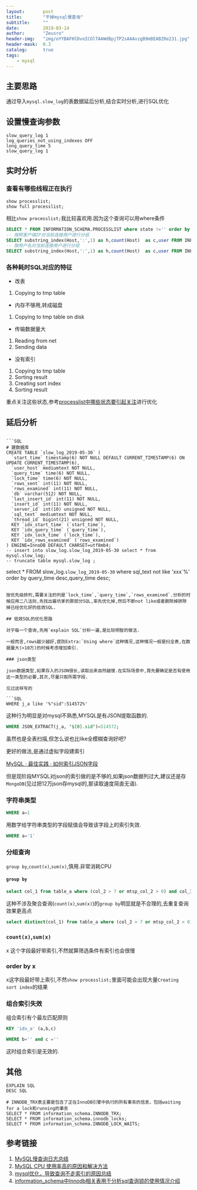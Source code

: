 ```yaml
---
layout:       post
title:        "干掉mysql慢查询"
subtitle:     ""
date:         2019-03-14
author:       "Zeusro"
header-img:   "img/oYYBAFHlDveICOlTAAWdBpjTP2sAAAvzgB9mBEABZ0e231.jpg"
header-mask:  0.3
catalog:      true
tags:
    - mysql
---
```


## 主要思路

通过导入`mysql.slow_log`的表数据延后分析,结合实时分析,进行SQL优化


## 设置慢查询参数

```
slow_query_log 1
log_queries_not_using_indexes OFF
long_query_time 5
slow_query_log 1  
```

## 实时分析

### 查看有哪些线程正在执行

    show processlist;
    show full processlist;

相比`show processlist;`我比较喜欢用.因为这个查询可以用where条件

```SQL
SELECT * FROM INFORMATION_SCHEMA.PROCESSLIST where state !='' order by state,time desc,command ;
-- 按照客户端IP对当前连接用户进行分组
SELECT substring_index(Host,':',1) as h,count(Host)  as c,user FROM INFORMATION_SCHEMA.PROCESSLIST  group by h  order by c desc,user;
-- 按用户名对当前连接用户进行分组
SELECT substring_index(Host,':',1) as h,count(Host)  as c,user FROM INFORMATION_SCHEMA.PROCESSLIST  group by user  order by c desc,user;
```

### 各种耗时SQL对应的特征

- 改表

1. Copying to tmp table

- 内存不够用,转成磁盘

1. Copying to tmp table on disk

- 传输数据量大

1. Reading from net
1. Sending data

- 没有索引

1. Copying to tmp table
1. Sorting result
1. Creating sort index
1. Sorting result

重点关注这些状态,参考[processlist中哪些状态要引起关注](https://www.kancloud.cn/thinkphp/mysql-faq/47446)进行优化


## 延后分析

```

```SQL
# 建数据库
CREATE TABLE `slow_log_2019-05-30` (
  `start_time` timestamp(6) NOT NULL DEFAULT CURRENT_TIMESTAMP(6) ON UPDATE CURRENT_TIMESTAMP(6),
  `user_host` mediumtext NOT NULL,
  `query_time` time(6) NOT NULL,
  `lock_time` time(6) NOT NULL,
  `rows_sent` int(11) NOT NULL,
  `rows_examined` int(11) NOT NULL,
  `db` varchar(512) NOT NULL,
  `last_insert_id` int(11) NOT NULL,
  `insert_id` int(11) NOT NULL,
  `server_id` int(10) unsigned NOT NULL,
  `sql_text` mediumtext NOT NULL,
  `thread_id` bigint(21) unsigned NOT NULL,
  KEY `idx_start_time` (`start_time`),
  KEY `idx_query_time` (`query_time`),
  KEY `idx_lock_time` (`lock_time`),
  KEY `idx_rows_examined` (`rows_examined`)
) ENGINE=InnoDB DEFAULT CHARSET=utf8mb4;
-- insert into slow_log.slow_log_2019-05-30 select * from mysql.slow_log;
-- truncate table mysql.slow_log ;

```
select * FROM slow_log.`slow_log_2019-05-30`
where sql_text not like 'xxx`%'
order by  query_time desc,query_time desc;
```

按优先级排列,需要关注的列是`lock_time`,`query_time`,`rows_examined`.分析的时候应用二八法则,先找出最坑爹的那部分SQL,率先优化掉,然后不断not like或者删除掉排除掉已经优化好的低效SQL.

## 低效SQL的优化思路

对于每一个查询,先用`explain SQL`分析一遍,是比较明智的做法.

一般而言,rows越少越好,提防Extra:`Using where`这种情况,这种情况一般是扫全表,在数据量大(>10万)的时候考虑增加索引.

### json类型

json数据类型,如果存入的JSON很长,读取出来自然越慢.在实际场景中,首先要确定是否有使用这一类型的必要,其次,尽量只取所需字段.

见过这样写的

```SQL
WHERE j_a like '%"sid":514572%'
```

这种行为明显是对mysql不熟悉,MYSQL是有JSON提取函数的.

```SQL
WHERE JSON_EXTRACT(j_a, "$[0].sid")=514572;
```

虽然也是全表扫描,但怎么说也比like全模糊查询好吧?

更好的做法,是通过虚拟字段建索引

[MySQL · 最佳实践 · 如何索引JSON字段](http://mysql.taobao.org/monthly/2017/12/09/)

但是现阶段MYSQL对json的索引做的是不够的,如果json数据列过大,建议还是存`MongoDB`(见过把12万json存mysql的,那读取速度简直无语).

### 字符串类型

```SQL
WHERE a=1
```

用数字给字符串类型的字段赋值会导致该字段上的索引失效.

```SQL
WHERE a='1'
```

### 分组查询

`group by`,`count(x)`,`sum(x)`,慎用.非常消耗CPU

#### `group by`

```SQL
select col_1 from table_a where (col_2 > 7 or mtsp_col_2 > 0) and col_3 = 1 group by col_1
```

这种不涉及聚合查询(`count(x)`,`sum(x)`)的`group by`明显就是不合理的,去重复查询效果更高点

```SQL
select distinct(col_1) from table_a where (col_2 > 7 or mtsp_col_2 > 0) and col_3 = 1 limit xxx;
```

### `count(x)`,`sum(x)`

x 这个字段最好带索引,不然就算筛选条件有索引也会很慢

### order by x

x这字段最好带上索引,不然`show processlist;`里面可能会出现大量`Creating sort index`的结果

### 组合索引失效

组合索引有个最左匹配原则

```SQL
KEY 'idx_a' (a,b,c)
```

```SQL
WHERE b='' and c =''
```

这时组合索引是无效的.


## 其他

```
EXPLAIN SQL
DESC SQL
```

```
# INNODB_TRX表主要是包含了正在InnoDB引擎中执行的所有事务的信息，包括waiting for a lock和running的事务
SELECT * FROM information_schema.INNODB_TRX;
SELECT * FROM information_schema.innodb_locks;
SELECT * FROM information_schema.INNODB_LOCK_WAITS;
```

## 参考链接

1. [MySQL慢查询日志总结](https://www.cnblogs.com/kerrycode/p/5593204.html)
1. [MySQL CPU 使用率高的原因和解决方法](https://help.aliyun.com/knowledge_detail/51587.html)
1. [mysql优化，导致查询不走索引的原因总结](https://blog.csdn.net/m0_37808356/article/details/72526687)
1. [information_schema中Innodb相关表用于分析sql查询锁的使用情况介绍](https://blog.csdn.net/and1kaney/article/details/51213979)